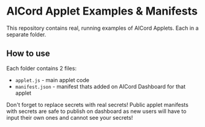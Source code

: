 # AICord Applet Examples & Manifests
This repository contains real, running examples of AICord Applets. Each in a separate folder.

## How to use
Each folder contains 2 files:
* `applet.js` - main applet code
* `manifest.json` - manifest thats added on AICord Dashboard for that applet

Don't forget to replace secrets with real secrets! Public applet manifests with secrets are safe to publish on dashboard as new users will have to input their own ones and cannot see your secrets!
